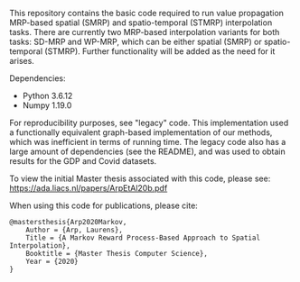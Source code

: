 This repository contains the basic code required to run value propagation MRP-based spatial (SMRP) and spatio-temporal (STMRP) interpolation tasks. 
There are currently two MRP-based interpolation variants for both
tasks: SD-MRP and WP-MRP, which can be either spatial (SMRP) or 
spatio-temporal (STMRP). 
Further functionality will be added as the need for it arises.

Dependencies:
- Python            3.6.12
- Numpy             1.19.0

For reproducibility purposes, see "legacy" code. This implementation
used a functionally equivalent graph-based implementation of our methods, 
which was inefficient in terms of running time. The legacy code also
has a large amount of dependencies (see the README), and
was used to obtain results for the GDP and Covid datasets. 

To view the initial Master thesis associated with this code, please
see: https://ada.liacs.nl/papers/ArpEtAl20b.pdf 

When using this code for publications, please cite:

    @mastersthesis{Arp2020Markov,
        Author = {Arp, Laurens},
        Title = {A Markov Reward Process-Based Approach to Spatial Interpolation},
        Booktitle = {Master Thesis Computer Science},
        Year = {2020}
    }
